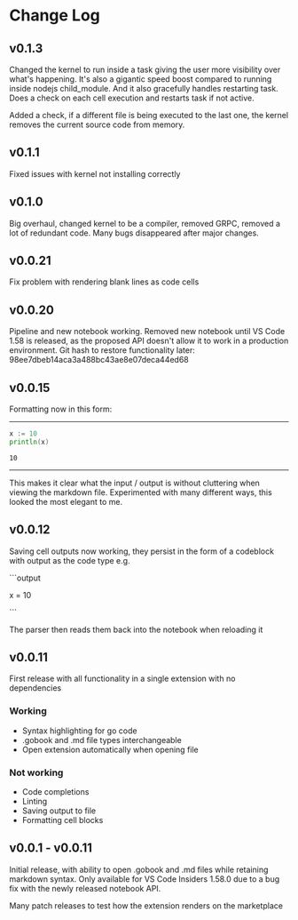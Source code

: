 # Change Log
## v0.1.3
Changed the kernel to run inside a task giving the user more visibility over what's happening. It's also a gigantic speed boost compared to running inside nodejs child_module. And it also gracefully handles restarting task. Does a check on each cell execution and restarts task if not active.

Added a check, if a different file is being executed to the last one, the kernel removes the current source code from memory.

## v0.1.1
Fixed issues with kernel not installing correctly

## v0.1.0
Big overhaul, changed kernel to be a compiler, removed GRPC, removed a lot of redundant code. Many bugs disappeared after major changes.

## v0.0.21
Fix problem with rendering blank lines as code cells

## v0.0.20
Pipeline and new notebook working. Removed new notebook until VS Code 1.58 is released, as the proposed API doesn't allow it to work in a production environment. 
Git hash to restore functionality later: 98ee7dbeb14aca3a488bc43ae8e07deca44ed68

## v0.0.15
Formatting now in this form: 

---
```go
x := 10
println(x)
```
```output
10
```
---


This makes it clear what the input / output is without cluttering when viewing the markdown file. Experimented with many different ways, this looked the most elegant to me.

## v0.0.12
Saving cell outputs now working, they persist in the form of a codeblock with output as the code type e.g.

\`\`\`output

x = 10

\`\`\`

The parser then reads them back into the notebook when reloading it

## v0.0.11

First release with all functionality in a single extension with no dependencies
### Working
- Syntax highlighting for go code
- .gobook and .md file types interchangeable
- Open extension automatically when opening file
### Not working
- Code completions
- Linting
- Saving output to file
- Formatting cell blocks

## v0.0.1 - v0.0.11

Initial release, with ability to open .gobook and .md files while retaining markdown syntax. Only available for VS Code Insiders 1.58.0 due to a bug fix with the newly released notebook API.

Many patch releases to test how the extension renders on the marketplace